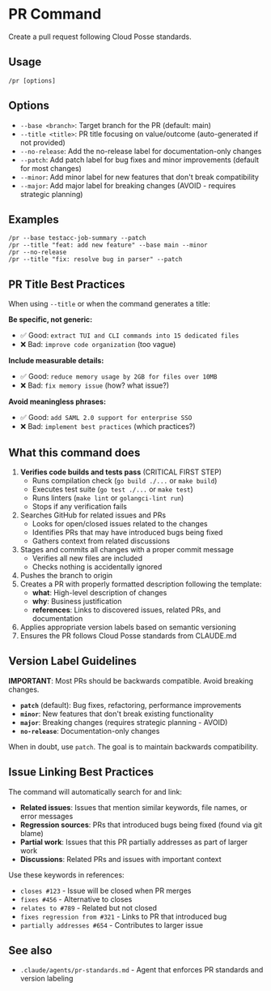 # PR Command

Create a pull request following Cloud Posse standards.

## Usage

```
/pr [options]
```

## Options

- `--base <branch>`: Target branch for the PR (default: main)
- `--title <title>`: PR title focusing on value/outcome (auto-generated if not provided)
- `--no-release`: Add the no-release label for documentation-only changes
- `--patch`: Add patch label for bug fixes and minor improvements (default for most changes)
- `--minor`: Add minor label for new features that don't break compatibility
- `--major`: Add major label for breaking changes (AVOID - requires strategic planning)

## Examples

```
/pr --base testacc-job-summary --patch
/pr --title "feat: add new feature" --base main --minor
/pr --no-release
/pr --title "fix: resolve bug in parser" --patch
```

## PR Title Best Practices

When using `--title` or when the command generates a title:

**Be specific, not generic:**
- ✅ Good: `extract TUI and CLI commands into 15 dedicated files`
- ❌ Bad: `improve code organization` (too vague)

**Include measurable details:**
- ✅ Good: `reduce memory usage by 2GB for files over 10MB`
- ❌ Bad: `fix memory issue` (how? what issue?)

**Avoid meaningless phrases:**
- ✅ Good: `add SAML 2.0 support for enterprise SSO`
- ❌ Bad: `implement best practices` (which practices?)

## What this command does

1. **Verifies code builds and tests pass** (CRITICAL FIRST STEP)
   - Runs compilation check (`go build ./...` or `make build`)
   - Executes test suite (`go test ./...` or `make test`)
   - Runs linters (`make lint` or `golangci-lint run`)
   - Stops if any verification fails
2. Searches GitHub for related issues and PRs
   - Looks for open/closed issues related to the changes
   - Identifies PRs that may have introduced bugs being fixed
   - Gathers context from related discussions
3. Stages and commits all changes with a proper commit message
   - Verifies all new files are included
   - Checks nothing is accidentally ignored
4. Pushes the branch to origin
5. Creates a PR with properly formatted description following the template:
   - **what**: High-level description of changes
   - **why**: Business justification
   - **references**: Links to discovered issues, related PRs, and documentation
6. Applies appropriate version labels based on semantic versioning
7. Ensures the PR follows Cloud Posse standards from CLAUDE.md

## Version Label Guidelines

**IMPORTANT**: Most PRs should be backwards compatible. Avoid breaking changes.

- **`patch`** (default): Bug fixes, refactoring, performance improvements
- **`minor`**: New features that don't break existing functionality
- **`major`**: Breaking changes (requires strategic planning - AVOID)
- **`no-release`**: Documentation-only changes

When in doubt, use `patch`. The goal is to maintain backwards compatibility.

## Issue Linking Best Practices

The command will automatically search for and link:
- **Related issues**: Issues that mention similar keywords, file names, or error messages
- **Regression sources**: PRs that introduced bugs being fixed (found via git blame)
- **Partial work**: Issues that this PR partially addresses as part of larger work
- **Discussions**: Related PRs and issues with important context

Use these keywords in references:
- `closes #123` - Issue will be closed when PR merges
- `fixes #456` - Alternative to closes
- `relates to #789` - Related but not closed
- `fixes regression from #321` - Links to PR that introduced bug
- `partially addresses #654` - Contributes to larger issue

## See also

- `.claude/agents/pr-standards.md` - Agent that enforces PR standards and version labeling
